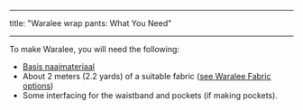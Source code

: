- - -
title: "Waralee wrap pants: What You Need"
- - -

To make Waralee, you will need the following:

- [Basis naaimateriaal](/docs/sewing/basic-sewing-supplies)
- About 2 meters (2.2 yards) of a suitable fabric ([see Waralee Fabric options](/docs/patterns/waralee/fabric/))
- Some interfacing for the waistband and pockets (if making pockets).
